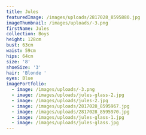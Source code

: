 ```yaml
---
title: Jules
featuredImage: /images/uploads/2817028_8595880.jpg
imageThumbnail: /images/uploads/-3.png
firstName: Jules
collection: Boys
height: 128cm
bust: 63cm
waist: 59cm
hips: 64cm
size: '8'
shoeSize: '3'
hair: 'Blonde '
eyes: Blue
imagePortfolio:
  - image: /images/uploads/-3.png
  - image: /images/uploads/jules-glass-2.jpg
  - image: /images/uploads/jules-2.jpg
  - image: /images/uploads/2817028_8595967.jpg
  - image: /images/uploads/2817028_8595970.jpg
  - image: /images/uploads/jules-glass-1.jpg
  - image: /images/uploads/jules-glass.jpg
---
```


